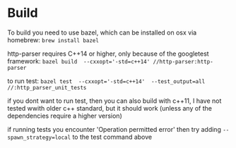 # Build
To build you need to use bazel, which can be installed on osx via homebrew:
`brew install bazel`

http-parser requires C++14 or higher, only because of the googletest framework:
`bazel build  --cxxopt='-std=c++14' //http-parser:http-parser`

to run test:
`bazel test  --cxxopt='-std=c++14'  --test_output=all //:http_parser_unit_tests`

if you dont want to run test, then you can also build with c++11, I have not tested
wwith older c++ standard, but it should work (unless any of the dependencies require a higher version)

if running tests you encounter 'Operation permitted error' then try adding `--spawn_strategy=local` to the test command above
